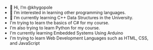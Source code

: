 - 👋 Hi, I’m @khygopole
- 👀 I’m interested in learning other programming languages.
- 🌱 I’m currently learning C++ Data Structures in the University.
- I'm trying to learn the basics of C# for my course.
- I'm also trying to learn Python for my course.
- I'm currently learning Embedded Systems Using Arduino
- I'm trying to learn Web Development Languages such as HTML, CSS, and JavaScript
<!---
khygopole/khygopole is a ✨ special ✨ repository because its `README.md` (this file) appears on your GitHub profile.
You can click the Preview link to take a look at your changes.
--->
